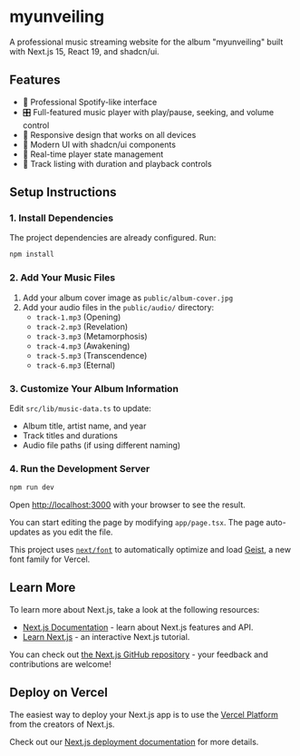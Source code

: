 # myunveiling

A professional music streaming website for the album "myunveiling" built with Next.js 15, React 19, and shadcn/ui.

## Features

- 🎵 Professional Spotify-like interface
- 🎛️ Full-featured music player with play/pause, seeking, and volume control
- 📱 Responsive design that works on all devices
- 🎨 Modern UI with shadcn/ui components
- 🔄 Real-time player state management
- 🎼 Track listing with duration and playback controls

## Setup Instructions

### 1. Install Dependencies

The project dependencies are already configured. Run:

```bash
npm install
```

### 2. Add Your Music Files

1. Add your album cover image as `public/album-cover.jpg`
2. Add your audio files in the `public/audio/` directory:
   - `track-1.mp3` (Opening)
   - `track-2.mp3` (Revelation)
   - `track-3.mp3` (Metamorphosis)
   - `track-4.mp3` (Awakening)
   - `track-5.mp3` (Transcendence)
   - `track-6.mp3` (Eternal)

### 3. Customize Your Album Information

Edit `src/lib/music-data.ts` to update:
- Album title, artist name, and year
- Track titles and durations
- Audio file paths (if using different naming)

### 4. Run the Development Server

```bash
npm run dev
```

Open [http://localhost:3000](http://localhost:3000) with your browser to see the result.

You can start editing the page by modifying `app/page.tsx`. The page auto-updates as you edit the file.

This project uses [`next/font`](https://nextjs.org/docs/app/building-your-application/optimizing/fonts) to automatically optimize and load [Geist](https://vercel.com/font), a new font family for Vercel.

## Learn More

To learn more about Next.js, take a look at the following resources:

- [Next.js Documentation](https://nextjs.org/docs) - learn about Next.js features and API.
- [Learn Next.js](https://nextjs.org/learn) - an interactive Next.js tutorial.

You can check out [the Next.js GitHub repository](https://github.com/vercel/next.js) - your feedback and contributions are welcome!

## Deploy on Vercel

The easiest way to deploy your Next.js app is to use the [Vercel Platform](https://vercel.com/new?utm_medium=default-template&filter=next.js&utm_source=create-next-app&utm_campaign=create-next-app-readme) from the creators of Next.js.

Check out our [Next.js deployment documentation](https://nextjs.org/docs/app/building-your-application/deploying) for more details.
